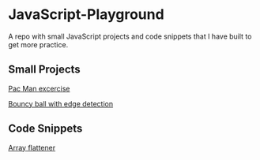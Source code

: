 # JavaScript-Playground

A repo with small JavaScript projects and code snippets that I have built to get more practice.
&nbsp; 

## Small Projects

[Pac Man excercise](https://github.com/mionova/JavaScript-Playground/tree/main/small-projects/pac-man)
&nbsp;    

[Bouncy ball with edge detection](https://github.com/mionova/JavaScript-Playground/tree/main/small-projects/bouncy-ball)
&nbsp;    

## Code Snippets

[Array flattener](https://github.com/mionova/JavaScript-Playground/tree/main/code-snippets/array-flattener)   
&nbsp; 